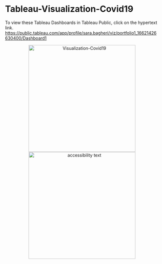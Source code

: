# Tableau-Visualization-Covid19

To view these Tableau Dashboards in Tableau Public, click on the hypertext link.
https://public.tableau.com/app/profile/sara.bagheri/viz/portfolio1_16621426630400/Dashboard1
<p align="center">
  <img src="C:\Users\MO\Downloads\Dashboard 1.png" width="350" title="Visualization-Covid19">
  <img src="C:\Users\MO\Downloads\Dashboard 1.png" width="350" alt="accessibility text">
</p>
